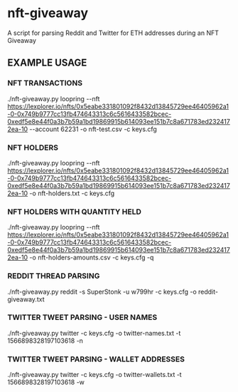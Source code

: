 # nft-giveaway
A script for parsing Reddit and Twitter for ETH addresses during an NFT Giveaway

## EXAMPLE USAGE

### NFT TRANSACTIONS

./nft-giveaway.py loopring --nft https://lexplorer.io/nfts/0x5eabe331801092f8432d13845729ee46405962a1-0-0x749b9777cc13fb474643313c6c5616433582bcec-0xedf5e8e44f0a3b7b59a1bd19869915b614093ee151b7c8a671783ed2324172ea-10 --account 62231 -o nft-test.csv -c keys.cfg

### NFT HOLDERS

./nft-giveaway.py loopring --nft https://lexplorer.io/nfts/0x5eabe331801092f8432d13845729ee46405962a1-0-0x749b9777cc13fb474643313c6c5616433582bcec-0xedf5e8e44f0a3b7b59a1bd19869915b614093ee151b7c8a671783ed2324172ea-10 -o nft-holders.txt -c keys.cfg

### NFT HOLDERS WITH QUANTITY HELD

./nft-giveaway.py loopring --nft https://lexplorer.io/nfts/0x5eabe331801092f8432d13845729ee46405962a1-0-0x749b9777cc13fb474643313c6c5616433582bcec-0xedf5e8e44f0a3b7b59a1bd19869915b614093ee151b7c8a671783ed2324172ea-10 -o nft-holders-amounts.csv -c keys.cfg -q

### REDDIT THREAD PARSING

./nft-giveaway.py reddit -s SuperStonk -u w799hr -c keys.cfg -o reddit-giveaway.txt

### TWITTER TWEET PARSING - USER NAMES

./nft-giveaway.py twitter -c keys.cfg -o twitter-names.txt -t 1566898328197103618 -n

### TWITTER TWEET PARSING - WALLET ADDRESSES

./nft-giveaway.py twitter -c keys.cfg -o twitter-wallets.txt -t 1566898328197103618 -w
